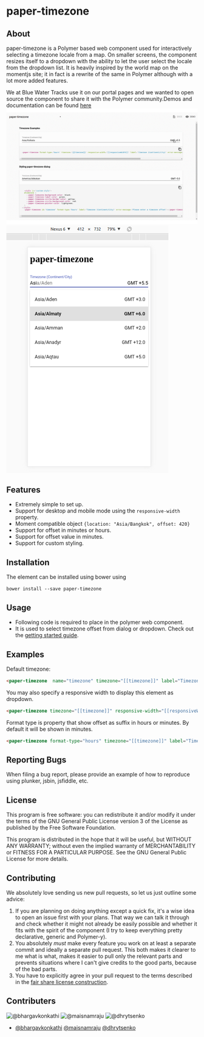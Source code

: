# paper-timezone

## About

paper-timezone is a Polymer based web component used for interactively selecting a timezone locale from a map. On smaller screens, the component resizes itself to a dropdown with the ability to let the user select the locale from the dropdown list. It is heavily inspired by the world map on the momentjs site; it in fact is a rewrite of the same in Polymer although with a lot more added features.

We at Blue Water Tracks use it on our portal pages and we wanted to open source the component to share it with the Polymer community.Demos and documentation can be found [here](http://github.com/bluewatertracks/paper-timezone)
![Sample screenshot](images/timezone.gif)
![dropdown](images/dropdown-view.png)

## Features
 - Extremely simple to set up.
 - Support for desktop and mobile mode using the ```responsive-width``` property.
 - Moment compatible object  ```{location: "Asia/Bangkok", offset: 420}```
 - Support for offset in minutes or hours.
 - Support for offset value in minutes.
 - Support for custom styling.

## Installation

The element can be installed using bower using

    bower install --save paper-timezone

## Usage

- Following code is required to place in the polymer web component.
		<paper-timezone  name="timezone" timezone="[[timezone]]" label="Timezone (Continent/City)" error-message="Please enter a timezone offset"></paper-timezone>
- It is used to select timezone offset from dialog or dropdown.
Check out the [getting started guide](http://bluewatertracks.github.io/paper-timezone/).

## Examples

Default timezone:

```html
<paper-timezone  name="timezone" timezone="[[timezone]]" label="Timezone (Continent/City)" error-message="Please enter a timezone offset"></paper-timezone>
```

You may also specify a responsive width to display this element as dropdown.
```html
<paper-timezone timezone="[[timezone]]" responsive-width="[[responsiveWidth]]" label="Timezone (Continent/City)" error-message="Please enter a timezone offset"></paper-timezone>
```

Format type is property that show offset as suffix in hours or minutes. By default it will be shown in minutes.

```html
<paper-timezone format-type="hours" timezone="[[timezone]]" label="Timezone (Continent/City)" error-message="Please enter a timezone offset"></paper-timezone>
```

## Reporting Bugs

When filing a bug report, please provide an example of how to reproduce using
plunker, jsbin, jsfiddle, etc.


## License

This program is free software: you can redistribute it and/or modify
it under the terms of the GNU General Public License version 3 of the License as published by
the Free Software Foundation.

This program is distributed in the hope that it will be useful,
but WITHOUT ANY WARRANTY; without even the implied warranty of
MERCHANTABILITY or FITNESS FOR A PARTICULAR PURPOSE.  See the
GNU General Public License for more details.


## Contributing

We absolutely love sending us new pull requests, so let us just outline some advice:

 1. If you are planning on doing anything except a quick fix, it's a wise idea to open an issue first with your plans. That
    way we can talk it through and check whether it might not already be easily possible and whether it fits with the
    spirit of the component (I try to keep everything pretty declarative, generic and Polymer-y).
 2. You absolutely *must* make every feature you work on at least a separate commit and ideally a separate pull request.
    This both makes it clearer to me what is what, makes it easier to pull only the relevant parts and prevents situations
    where I can't give credits to the good parts, because of the bad parts.
 3. You have to explicitly agree in your pull request to the terms described in the
    [fair share license construction](https://github.com/).

## Contributers

![@bhargavkonkathi](https://avatars2.githubusercontent.com/u/24550636?v=3&u=ddd3f64f6888100d6eebd283768b61dabc6f495d&s=80)
![@maisnamraju](https://avatars2.githubusercontent.com/u/2786378?v=3&s=80)
![@dhrytsenko](https://avatars0.githubusercontent.com/u/12988041?v=3&s=80)

- [@bhargavkonkathi](/bhargavkonkathi)  [@maisnamraju](/@maisnamraju) [@dhrytsenko](/dhrytsenko)
